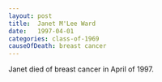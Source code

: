 ```yaml
---
layout: post
title:  Janet M'Lee Ward
date:   1997-04-01
categories: class-of-1969
causeOfDeath: breast cancer
---
```

Janet died of breast cancer in April of 1997.